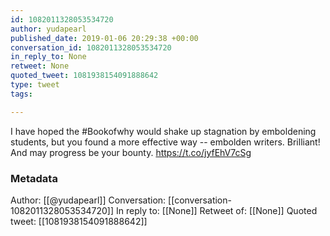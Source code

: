 ```yaml
---
id: 1082011328053534720
author: yudapearl
published_date: 2019-01-06 20:29:38 +00:00
conversation_id: 1082011328053534720
in_reply_to: None
retweet: None
quoted_tweet: 1081938154091888642
type: tweet
tags:

---
```


I have hoped the #Bookofwhy would shake up stagnation by
emboldening students, but you found a more effective way --
embolden writers. Brilliant! And may progress be your bounty. https://t.co/jyfEhV7cSg

### Metadata

Author: [[@yudapearl]]
Conversation: [[conversation-1082011328053534720]]
In reply to: [[None]]
Retweet of: [[None]]
Quoted tweet: [[1081938154091888642]]
